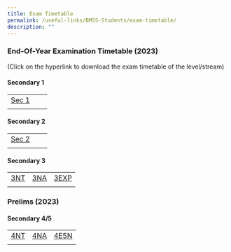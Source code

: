 ```yaml
---
title: Exam Timetable
permalink: /useful-links/BMSS-Students/exam-timetable/
description: ""
---
```

### End-Of-Year Examination Timetable (2023)

(Click on the hyperlink to download the exam timetable of the level/stream)

#### Secondary 1

|  |  |  |
|---|---|---|
| [Sec 1](/files/sec%201%20eoy%202023.pdf) | | |
|  |  |  |

#### Secondary 2

|  |  |  |
|---|---|---|
| [Sec 2](/files/sec%202%20eoy%202023.pdf) |  |  |
|  |  |  |

#### Secondary 3

|  |  |  |
|---|---|---|
| [3NT](/files/3nt%20eoy%202023.pdf) | [3NA](/files/3na%20eoy%202023.pdf) | [3EXP](/files/3exp%20eoy%202023.pdf) |
|  |  |  |

### Prelims (2023)
#### Secondary 4/5

|  |  |  |
|---|---|---|
| [4NT](/files/1207%204nt_2023%20prelim%20examination%20timetable_letter%20to%20students_updated%2012%20july.pdf) | [4NA](/files/1207%204na_2023%20prelim%20examination%20timetable_letter%20to%20students_updated%2012%20july.pdf) | [4E5N](/files/1207%204e5n_2023%20prelim%20examination%20timetable_letter%20to%20students_updated%2012%20july.pdf) |
|  |  |  |